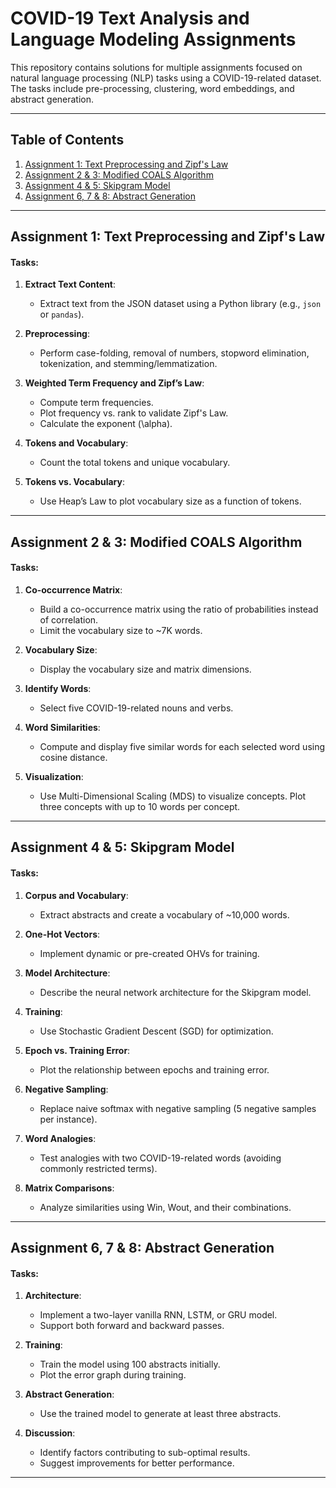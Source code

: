 # COVID-19 Text Analysis and Language Modeling Assignments

This repository contains solutions for multiple assignments focused on natural language processing (NLP) tasks using a COVID-19-related dataset. The tasks include pre-processing, clustering, word embeddings, and abstract generation.

---

## Table of Contents

1. [Assignment 1: Text Preprocessing and Zipf's Law](#assignment-1-text-preprocessing-and-zipfs-law)
2. [Assignment 2 & 3: Modified COALS Algorithm](#assignment-2--3-modified-coals-algorithm)
3. [Assignment 4 & 5: Skipgram Model](#assignment-4--5-skipgram-model)
4. [Assignment 6, 7 & 8: Abstract Generation](#assignment-6-7--8-abstract-generation)

---

## Assignment 1: Text Preprocessing and Zipf's Law

#### Tasks:

1. **Extract Text Content**:
   - Extract text from the JSON dataset using a Python library (e.g., `json` or `pandas`).

2. **Preprocessing**:
   - Perform case-folding, removal of numbers, stopword elimination, tokenization, and stemming/lemmatization.

3. **Weighted Term Frequency and Zipf’s Law**:
   - Compute term frequencies.
   - Plot frequency vs. rank to validate Zipf's Law.
   - Calculate the exponent \(\alpha\).

4. **Tokens and Vocabulary**:
   - Count the total tokens and unique vocabulary.

5. **Tokens vs. Vocabulary**:
   - Use Heap’s Law to plot vocabulary size as a function of tokens.

---

## Assignment 2 & 3: Modified COALS Algorithm

#### Tasks:

1. **Co-occurrence Matrix**:
   - Build a co-occurrence matrix using the ratio of probabilities instead of correlation.
   - Limit the vocabulary size to ~7K words.

2. **Vocabulary Size**:
   - Display the vocabulary size and matrix dimensions.

3. **Identify Words**:
   - Select five COVID-19-related nouns and verbs.

4. **Word Similarities**:
   - Compute and display five similar words for each selected word using cosine distance.

5. **Visualization**:
   - Use Multi-Dimensional Scaling (MDS) to visualize concepts. Plot three concepts with up to 10 words per concept.

---

## Assignment 4 & 5: Skipgram Model

#### Tasks:

1. **Corpus and Vocabulary**:
   - Extract abstracts and create a vocabulary of ~10,000 words.

2. **One-Hot Vectors**:
   - Implement dynamic or pre-created OHVs for training.

3. **Model Architecture**:
   - Describe the neural network architecture for the Skipgram model.

4. **Training**:
   - Use Stochastic Gradient Descent (SGD) for optimization.

5. **Epoch vs. Training Error**:
   - Plot the relationship between epochs and training error.

6. **Negative Sampling**:
   - Replace naive softmax with negative sampling (5 negative samples per instance).

7. **Word Analogies**:
   - Test analogies with two COVID-19-related words (avoiding commonly restricted terms).

8. **Matrix Comparisons**:
   - Analyze similarities using Win, Wout, and their combinations.

---

## Assignment 6, 7 & 8: Abstract Generation

#### Tasks:

1. **Architecture**:
   - Implement a two-layer vanilla RNN, LSTM, or GRU model.
   - Support both forward and backward passes.

2. **Training**:
   - Train the model using 100 abstracts initially.
   - Plot the error graph during training.

3. **Abstract Generation**:
   - Use the trained model to generate at least three abstracts.

4. **Discussion**:
   - Identify factors contributing to sub-optimal results.
   - Suggest improvements for better performance.

---

